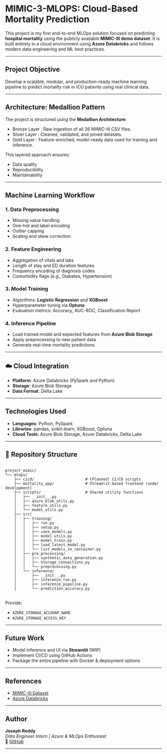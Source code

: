 # MIMIC-3-MLOPS: Cloud-Based Mortality Prediction

This project is my first end-to-end MLOps solution focused on predicting **hospital mortality** using the publicly available **MIMIC-III demo dataset**. It is built entirely in a cloud environment using **Azure Databricks** and follows modern data engineering and ML best practices.

---

##  Project Objective

Develop a scalable, modular, and production-ready machine learning pipeline to predict mortality risk in ICU patients using real clinical data.

---

##  Architecture: Medallion Pattern

The project is structured using the **Medallion Architecture**:

-  Bronze Layer : Raw ingestion of all 26 MIMIC-III CSV files.
-  Silver Layer : Cleaned, validated, and joined datasets.
-  Gold Layer   : Feature-enriched, model-ready data used for training and inference.

This layered approach ensures:
- Data quality
- Reproducibility
- Maintainability

---

##  Machine Learning Workflow

### 1. Data Preprocessing
- Missing value handling
- One-hot and label encoding
- Outlier capping
- Scaling and skew correction

### 2. Feature Engineering
- Aggregation of vitals and labs
- Length of stay and ED duration features
- Frequency encoding of diagnosis codes
- Comorbidity flags (e.g., Diabetes, Hypertension)

### 3. Model Training
- Algorithms: **Logistic Regression** and **XGBoost**
- Hyperparameter tuning via **Optuna**
- Evaluation metrics: Accuracy, AUC-ROC, Classification Report

### 4. Inference Pipeline
- Load trained model and expected features from **Azure Blob Storage**
- Apply preprocessing to new patient data
- Generate real-time mortality predictions

---

## ☁️ Cloud Integration

- **Platform**: Azure Databricks (PySpark and Python)
- **Storage**: Azure Blob Storage
- **Data Format**: Delta Lake

---

## Technologies Used

- **Languages**: Python, PySpark
- **Libraries**: pandas, scikit-learn, XGBoost, Optuna
- **Cloud Tools**: Azure Blob Storage, Azure Databricks, Delta Lake

---

## 📁 Repository Structure
<pre>
<code>
project_mimic/
└── mlops/
    ├── cicd/                       # (Planned) CI/CD scripts
    ├── mortality_app/              # Streamlit-based frontend (under development)
    ├── scripts/                    # Shared utility functions
    │   ├── __init__.py
    │   ├── azure_blob_utils.py
    │   ├── feature_utils.py
    │   └── model_utils.py
    ├── src/
    │   ├── training/
    │   │   ├── run.py
    │   │   ├── setup.py
    │   │   ├── save_models.py
    │   │   ├── model_utils.py
    │   │   ├── model_train.py
    │   │   ├── load_latest_model.py
    │   │   └── list_models_in_container.py
    │   ├── pre_processing/
    │   │   ├── synthetic_data_generation.py
    │   │   ├── Storage_connections.py
    │   │   └── preprocessing.py
    │   └── inference/
    │       ├── __init__.py
    │       ├── inference_run.py
    │       ├── inference_pipeline.py
    │       └── prediction_accuracy.py
</code>
</pre>

Provide:
- `AZURE_STORAGE_ACCOUNT_NAME`
- `AZURE_STORAGE_ACCESS_KEY`

---

##  Future Work

- Model inference and UI via **Streamlit** (WIP)
- Implement CI/CD using GitHub Actions
- Package the entire pipeline with Docker & deployment options

---

## References

- [MIMIC-III Dataset](https://physionet.org/content/mimiciii/1.4/)
- [Azure Databricks](https://azure.microsoft.com/en-us/products/databricks/)

---

##  Author

**Joseph Reddy**  
_Data Engineer Intern | Azure & MLOps Enthusiast_  
🔗 [GitHub](https://github.com/josephreddyallam)

---
